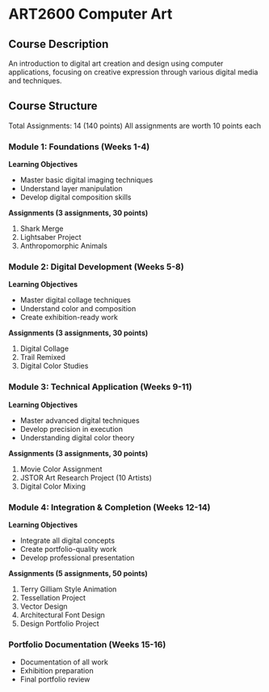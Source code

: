 # ART2600 Computer Art

## Course Description
An introduction to digital art creation and design using computer applications, focusing on creative expression through various digital media and techniques.

## Course Structure
Total Assignments: 14 (140 points)
All assignments are worth 10 points each

### Module 1: Foundations (Weeks 1-4)
**Learning Objectives**
- Master basic digital imaging techniques
- Understand layer manipulation
- Develop digital composition skills

**Assignments (3 assignments, 30 points)**
1. Shark Merge
2. Lightsaber Project
3. Anthropomorphic Animals

### Module 2: Digital Development (Weeks 5-8)
**Learning Objectives**
- Master digital collage techniques
- Understand color and composition
- Create exhibition-ready work

**Assignments (3 assignments, 30 points)**
1. Digital Collage
2. Trail Remixed
3. Digital Color Studies

### Module 3: Technical Application (Weeks 9-11)
**Learning Objectives**
- Master advanced digital techniques
- Develop precision in execution
- Understanding digital color theory

**Assignments (3 assignments, 30 points)**
1. Movie Color Assignment
2. JSTOR Art Research Project (10 Artists)
3. Digital Color Mixing

### Module 4: Integration & Completion (Weeks 12-14)
**Learning Objectives**
- Integrate all digital concepts
- Create portfolio-quality work
- Develop professional presentation

**Assignments (5 assignments, 50 points)**
1. Terry Gilliam Style Animation
2. Tessellation Project
3. Vector Design
4. Architectural Font Design
5. Design Portfolio Project

### Portfolio Documentation (Weeks 15-16)
- Documentation of all work
- Exhibition preparation
- Final portfolio review